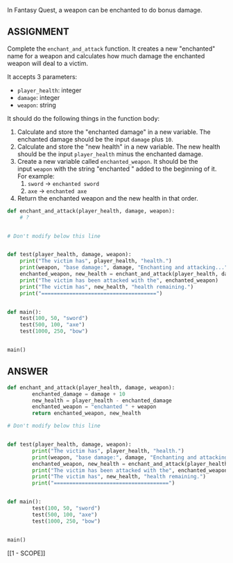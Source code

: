 In Fantasy Quest, a weapon can be enchanted to do bonus damage.

## ASSIGNMENT

Complete the `enchant_and_attack` function. It creates a new "enchanted" name for a weapon and calculates how much damage the enchanted weapon will deal to a victim.

It accepts 3 parameters:

- `player_health`: integer
- `damage`: integer
- `weapon`: string

It should do the following things in the function body:

1. Calculate and store the "enchanted damage" in a new variable. The enchanted damage should be the input `damage` plus `10`.
2. Calculate and store the "new health" in a new variable. The new health should be the input `player_health` minus the enchanted damage.
3. Create a new variable called `enchanted_weapon`. It should be the input `weapon` with the string "enchanted " added to the beginning of it. For example:
    1. `sword` -> `enchanted sword`
    2. `axe` -> `enchanted axe`
4. Return the enchanted weapon and the new health in that order.

```python
def enchant_and_attack(player_health, damage, weapon):
    # ?


# Don't modify below this line


def test(player_health, damage, weapon):
    print("The victim has", player_health, "health.")
    print(weapon, "base damage:", damage, "Enchanting and attacking...")
    enchanted_weapon, new_health = enchant_and_attack(player_health, damage, weapon)
    print("The victim has been attacked with the", enchanted_weapon)
    print("The victim has", new_health, "health remaining.")
    print("=====================================")


def main():
    test(100, 50, "sword")
    test(500, 100, "axe")
    test(1000, 250, "bow")


main()
```

## ANSWER
```python
def enchant_and_attack(player_health, damage, weapon):
        enchanted_damage = damage + 10
        new_health = player_health - enchanted_damage
        enchanted_weapon = "enchanted " + weapon 
        return enchanted_weapon, new_health

# Don't modify below this line


def test(player_health, damage, weapon):
        print("The victim has", player_health, "health.")
        print(weapon, "base damage:", damage, "Enchanting and attacking...")
        enchanted_weapon, new_health = enchant_and_attack(player_health, damage, weapon)
        print("The victim has been attacked with the", enchanted_weapon)
        print("The victim has", new_health, "health remaining.")
        print("=====================================")


def main():
        test(100, 50, "sword")
        test(500, 100, "axe")
        test(1000, 250, "bow")


main()
```

[[1 - SCOPE]]